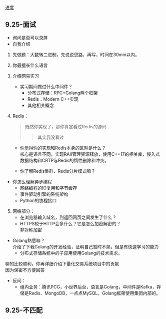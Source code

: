 [进度](https://join.qq.com/progress.html)

## 9.25-面试

+ 询问是否可以录屏
+ 自我介绍

1. 先做题：大数转二进制，先说说思路，再写，时间在30min以内。
2. 你最擅长什么语言
3. 介绍网易实习 
	+ 实习期间做过什么中间件？
		+ 分布式存储：RPC+Golang两个框架
		+ Redis：Modern C++实现
		+ 其他相关概念
4. Redis：
	>既然你实现了，那你肯定看过Redis的源码
	>>其实我没看过

	+ 你觉得你的实现和Redis本身的区别是什么？   
		核心是语言不同，实现RAII管理资源释放，使用C++17的相关库，侵入式数据结构和CRTP与Redis的惰性删除和冲突。

	+ 你了解Redis集群、Redis分片模式嘛？
+ 你怎么理解异步编程
	+ 网络编程的IO复用和字节缓存
	+ 事件驱动引擎的系统架构
	+ Python的协程接口

5. 网络部分：
	+ 在浏览器输入域名，到返回网页之间发生了什么？
	+ HTTPS较于HTTP会多什么？它是怎么加密解密的？  
		非对称加密

+ Golang熟悉嘛？  
	介绍了下我Golang的开发经验，证明自己暂时不熟，但是有快速学习的能力
	+ 分布式存储系统中的子应用使用Golang的技术需求。

聊的比较顺利，你再详细介绍下量化交易系统项目中的贡献  
因为保密不方便回答

+ 反问：
	+ 组内业务：腾讯PCG，小世界后台，语言是Golang，中间件是Kafka，存储是Redis、MongoDB，一点点MySQL，Golang框架使用集团内部的。

## 9.25-不匹配
